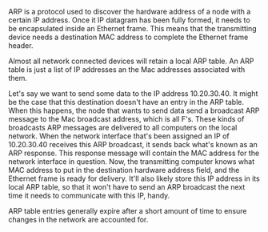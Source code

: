 ARP is a protocol used to discover the hardware address of a node with a certain IP address. Once it IP datagram has been fully formed, it needs to be encapsulated
inside an Ethernet frame. This means that the transmitting device needs a destination MAC address to complete the Ethernet frame header. 

Almost all network connected devices will retain a local ARP table. An ARP table is just a list of IP addresses an the Mac addresses associated with them. 

Let's say we want to send some data to the IP address 10.20.30.40. It might be the case that this destination doesn't have an entry in the ARP table. When this happens, the node that wants to send data send a broadcast ARP message to the Mac broadcast address, which is all F's. These kinds of broadcasts ARP messages are delivered to all computers on the local network. When the network interface that's been assigned an IP of 10.20.30.40 receives this ARP broadcast, it sends back
what's known as an ARP response. This response message will contain the MAC address for the network interface in question. Now, the transmitting computer knows what
MAC address to put in the destination hardware address field, and the Ethernet frame is ready for delivery. It'll also likely store this IP address in
its local ARP table, so that it won't have to send an ARP broadcast the next time it needs to communicate with this IP, handy. 

ARP table entries generally expire after a short amount of time to ensure changes in the network are accounted for. 
